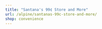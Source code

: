 ```yaml
---
title: "Santana's 99¢ Store and More"
url: /alpine/santanas-99c-store-and-more/
shop: convenience
---
```


